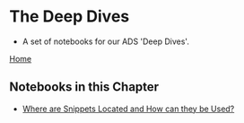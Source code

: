 # The Deep Dives

- A set of notebooks for our ADS 'Deep Dives'.

[Home](../readme.md)

## Notebooks in this Chapter
- [Where are Snippets Located and How can they be Used?](where-are-snippets-located-and-how-can-they-be-used.ipynb)

